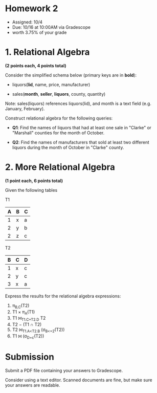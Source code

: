 # Homework 2

* Assigned: 10/4
* Due: 10/16 at 10:00AM via Gradescope
* worth 3.75% of your grade 



# 1. Relational Algebra

**(2 points each, 4 points total)**

Consider the simplified schema below (primary keys are in **bold**):

* liquors(**lid**, name, price, manufacturer)
  
* sales(**month**, **seller**, **liquors**, county, quantity)

Note: sales(liquors) references liquors(lid), and month is a text field (e.g. January, February).

Construct relational algebra for the following queries:

* **Q1**: Find the names of liquors that had at least one sale in "Clarke" or "Marshall" counties for the month of October.

* **Q2**: Find the names of manufacturers that sold at least two different liquors during the month of October in "Clarke" county.



# 2. More Relational Algebra

**(1 point each, 6 points total)**

Given the following tables


T1

|A | B | C |  
|---|---|---|
|1 | x | a |
|2 | y | b |
|2 | z | c | 

T2

B | C | D
---|---|---
1 | x | c
2 | y | c
3 | x | a


Express the results for the relational algebra expressions:


1. π<sub>B,C</sub>(T2)
2. T1 × π<sub>A</sub>(T1)
3. T1 ⨝<sub>T1.C=T2.D</sub> T2 
4. T2 − (T1 ∩ T2)
5. T2 ⨝<sub>T1.A&lt;T2.B</sub> (σ<sub>B&lt;=2</sub>(T2))
6. T1 ⨝ (σ<sub>D=c</sub>(T2))



# Submission

Submit a PDF file containing your answers to Gradescope.

Consider using a text editor. Scanned documents are fine, but make sure your answers are readable.

